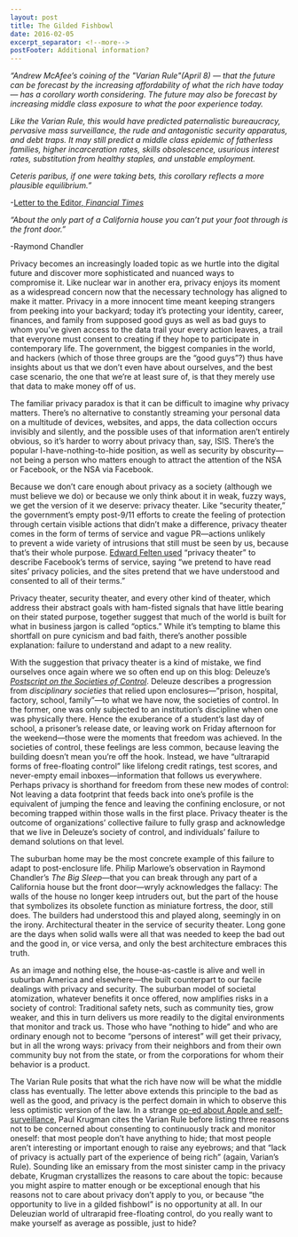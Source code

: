 ```yaml
---
layout: post
title: The Gilded Fishbowl
date: 2016-02-05
excerpt_separator: <!--more-->
postFooter: Additional information?
---
```


<em>“Andrew McAfee’s coining of the "Varian Rule"</em><em>(April 8) — that the future can be forecast by the increasing affordability of what the rich have today — has a corollary worth considering. The future may also be forecast by increasing middle class exposure to what the poor experience today.</em><em> </em>

<em>Like the Varian Rule, this would have predicted paternalistic bureaucracy, pervasive mass surveillance, the rude and antagonistic security apparatus, and debt traps. It may still predict a middle class epidemic of fatherless families, higher incarceration rates, skills obsolescence, usurious interest rates, substitution from healthy staples, and unstable employment.</em>

<em>Ceteris paribus, if one were taking bets, this corollary reflects a more plausible equilibrium.”</em>

-<a href="http://www.ft.com/intl/cms/s/0/50353de0-dec9-11e4-b9ec-00144feab7de.html#axzz3yySHcTgc">Letter to the Editor, <em>Financial Times</em></a>

<em>“About the only part of a California house you can’t put your foot through is the front door.”</em>

-Raymond Chandler

Privacy becomes an increasingly loaded topic as we hurtle into the digital future and discover more sophisticated and nuanced ways to compromise it. Like nuclear war in another era, privacy enjoys its moment as a widespread concern now that the necessary technology has aligned to make it matter. Privacy in a more innocent time meant keeping strangers from peeking into your backyard; today it’s protecting your identity, career, finances, and family from supposed good guys as well as bad guys to whom you’ve given access to the data trail your every action leaves, a trail that everyone must consent to creating if they hope to participate in contemporary life. The government, the biggest companies in the world, and hackers (which of those three groups are the “good guys”?) thus have insights about us that we don’t even have about ourselves, and the best case scenario, the one that we’re at least sure of, is that they merely use that data to make money off of us.

The familiar privacy paradox is that it can be difficult to imagine why privacy matters. There’s no alternative to constantly streaming your personal data on a multitude of devices, websites, and apps, the data collection occurs invisibly and silently, and the possible uses of that information aren’t entirely obvious, so it’s harder to worry about privacy than, say, ISIS. There’s the popular I-have-nothing-to-hide position, as well as security by obscurity—not being a person who matters enough to attract the attention of the NSA or Facebook, or the NSA via Facebook.

Because we don’t care enough about privacy as a society (although we must believe we do) or because we only think about it in weak, fuzzy ways, we get the version of it we deserve: privacy theater. Like “security theater,” the government’s empty post-9/11 efforts to create the feeling of protection through certain visible actions that didn’t make a difference, privacy theater comes in the form of terms of service and vague PR—actions unlikely to prevent a wide variety of intrusions that still must be seen by us, because that’s their whole purpose. <a href="https://freedom-to-tinker.com/blog/felten/privacy-theater/">Edward Felten used</a> “privacy theater” to describe Facebook’s terms of service, saying “we pretend to have read sites’ privacy policies, and the sites pretend that we have understood and consented to all of their terms.”

Privacy theater, security theater, and every other kind of theater, which address their abstract goals with ham-fisted signals that have little bearing on their stated purpose, together suggest that much of the world is built for what in business jargon is called “optics.” While it’s tempting to blame this shortfall on pure cynicism and bad faith, there’s another possible explanation: failure to understand and adapt to a new reality.

With the suggestion that privacy theater is a kind of mistake, we find ourselves once again where we so often end up on this blog: Deleuze’s <em><a href="https://cidadeinseguranca.files.wordpress.com/2012/02/deleuze_control.pdf">Postscript on the Societies of Control</a></em>. Deleuze describes a progression from <em>disciplinary societies</em> that relied upon enclosures—“prison, hospital, factory, school, family”—to what we have now, the societies of control. In the former, one was only subjected to an institution’s discipline when one was physically there. Hence the exuberance of a student’s last day of school, a prisoner’s release date, or leaving work on Friday afternoon for the weekend—those were the moments that freedom was achieved. In the societies of control, these feelings are less common, because leaving the building doesn’t mean you’re off the hook. Instead, we have “ultrarapid forms of free-floating control” like lifelong credit ratings, test scores, and never-empty email inboxes—information that follows us everywhere. Perhaps privacy is shorthand for freedom from these new modes of control: Not leaving a data footprint that feeds back into one’s profile is the equivalent of jumping the fence and leaving the confining enclosure, or not becoming trapped within those walls in the first place. Privacy theater is the outcome of organizations’ collective failure to fully grasp and acknowledge that we live in Deleuze’s society of control, and individuals’ failure to demand solutions on that level.

The suburban home may be the most concrete example of this failure to adapt to post-enclosure life. Philip Marlowe’s observation in Raymond Chandler’s <em>The Big Sleep</em>—that you can break through any part of a California house but the front door—wryly acknowledges the fallacy: The walls of the house no longer keep intruders out, but the part of the house that symbolizes its obsolete function as miniature fortress, the door, still does. The builders had understood this and played along, seemingly in on the irony. Architectural theater in the service of security theater. Long gone are the days when solid walls were all that was needed to keep the bad out and the good in, or vice versa, and only the best architecture embraces this truth.

As an image and nothing else, the house-as-castle is alive and well in suburban America and elsewhere—the built counterpart to our facile dealings with privacy and security. The suburban model of societal atomization, whatever benefits it once offered, now amplifies risks in a society of control: Traditional safety nets, such as community ties, grow weaker, and this in turn delivers us more readily to the digital environments that monitor and track us. Those who have “nothing to hide” and who are ordinary enough not to become “persons of interest” will get their privacy, but in all the wrong ways: privacy from their neighbors and from their own community buy not from the state, or from the corporations for whom their behavior is a product.

The Varian Rule posits that what the rich have now will be what the middle class has eventually. The letter above extends this principle to the bad as well as the good, and privacy is the perfect domain in which to observe this less optimistic version of the law. In a strange <a href="http://krugman.blogs.nytimes.com/2015/04/10/apple-and-the-self-surveillance-state/">op-ed about Apple and self-surveillance</a>, Paul Krugman cites the Varian Rule before listing three reasons not to be concerned about consenting to continuously track and monitor oneself: that most people don’t have anything to hide; that most people aren’t interesting or important enough to raise any eyebrows; and that “lack of privacy is actually part of the experience of being rich” (again, Varian’s Rule). Sounding like an emissary from the most sinister camp in the privacy debate, Krugman crystallizes the reasons to care about the topic: because you might aspire to matter enough or be exceptional enough that his reasons not to care about privacy don’t apply to you, or because “the opportunity to live in a gilded fishbowl” is no opportunity at all. In our Deleuzian world of ultrarapid free-floating control, do you really want to make yourself as average as possible, just to hide?

&nbsp;